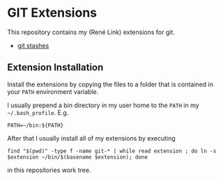 # GIT Extensions

This repository contains my (René Link) extensions for git.

- [git stashes](stashes)

## Extension Installation

Install the extensions by copying the files to a folder that is contained in your `PATH` environment variable.

I usually prepend a bin directory in my user home to the `PATH` in my `~/.bash_profile`. E.g.

    PATH=~/bin:${PATH}

After that I usually install all of my extensions by executing

    find "$(pwd)" -type f -name git-* | while read extension ; do ln -s $extension ~/bin/$(basename $extension); done

in this repositories work tree.